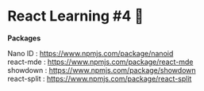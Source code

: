 # React Learning #4 🦄

**Packages**

Nano ID : https://www.npmjs.com/package/nanoid <br/>
react-mde : https://www.npmjs.com/package/react-mde<br/>
showdown : https://www.npmjs.com/package/showdown<br/>
react-split : https://www.npmjs.com/package/react-split
